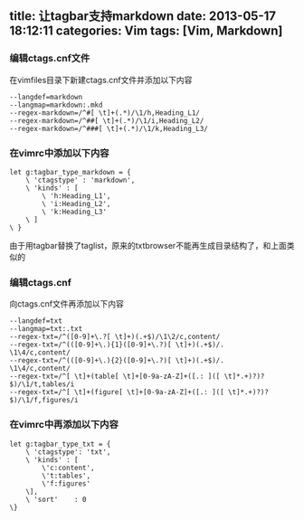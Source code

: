 title: 让tagbar支持markdown
date: 2013-05-17 18:12:11
categories: Vim
tags: [Vim, Markdown]
---
### 编辑ctags.cnf文件

在vimfiles目录下新建ctags.cnf文件并添加以下内容
```
--langdef=markdown
--langmap=markdown:.mkd
--regex-markdown=/^#[ \t]+(.*)/\1/h,Heading_L1/
--regex-markdown=/^##[ \t]+(.*)/\1/i,Heading_L2/
--regex-markdown=/^###[ \t]+(.*)/\1/k,Heading_L3/
```

### 在vimrc中添加以下内容

```
let g:tagbar_type_markdown = {
	\ 'ctagstype' : 'markdown',
	\ 'kinds' : [
		\ 'h:Heading_L1',
		\ 'i:Heading_L2',
		\ 'k:Heading_L3'
	\ ]
\ }
```

<!--more-->
由于用tagbar替换了taglist，原来的txtbrowser不能再生成目录结构了，和上面类似的  
   
### 编辑ctags.cnf

向ctags.cnf文件再添加以下内容
```
--langdef=txt 
--langmap=txt:.txt
--regex-txt=/^([0-9]+\.?[ \t]+)(.+$)/\1\2/c,content/
--regex-txt=/^(([0-9]+\.){1}([0-9]+\.?)[ \t]+)(.+$)/.   \1\4/c,content/
--regex-txt=/^(([0-9]+\.){2}([0-9]+\.?)[ \t]+)(.+$)/.       \1\4/c,content/
--regex-txt=/^[ \t]+(table[ \t]+[0-9a-zA-Z]+([.: ]([ \t]*.+)?)?$)/\1/t,tables/i
--regex-txt=/^[ \t]+(figure[ \t]+[0-9a-zA-Z]+([.: ]([ \t]*.+)?)?$)/\1/f,figures/i
```

### 在vimrc中再添加以下内容
```
let g:tagbar_type_txt = {
    \ 'ctagstype': 'txt',
    \ 'kinds' : [
        \'c:content',
		\'t:tables',
		\'f:figures'
    \],
	\ 'sort'    : 0
\}
```
